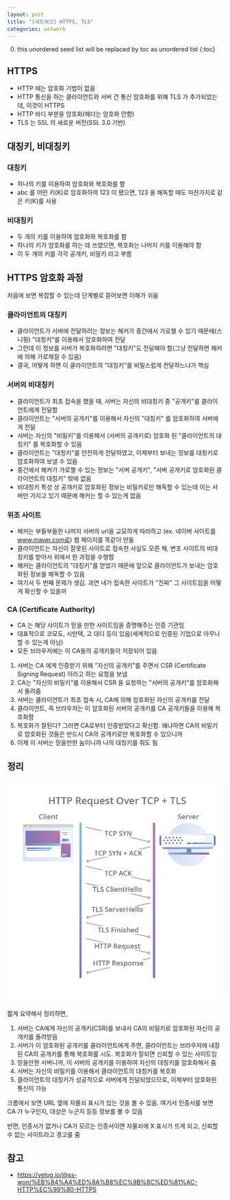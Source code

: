```yaml
---
layout: post
title: "[네트워크] HTTPS, TLS"
categories: network
---
```


0. this unordered seed list will be replaced by toc as unordered list
{:toc}

## HTTPS

- HTTP 에는 암호화 기법이 없음
- HTTP 통신을 하는 클라이언트와 서버 간 통신 암호화를 위해 TLS 가 추가되었는데, 이것이 HTTPS
- HTTP 바디 부분을 암호화(헤더는 암호화 안함)
- TLS 는 SSL 의 새로운 버전(SSL 3.0 기반)

## 대칭키, 비대칭키

### 대칭키

- 하나의 키를 이용하여 암호화와 복호화를 함
- abc 를 어떤 키(K)로 암호화하여 123 이 됐으면, 123 을 해독할 때도 마찬가지로 같은 키(K)를 사용

### 비대칭키

- 두 개의 키를 이용하여 암호화와 복호화를 함
- 하나의 키가 암호화를 하는 데 쓰였으면, 복호화는 나머지 키를 이용해야 함
- 이 두 개의 키를 각각 공개키, 비밀키 라고 부름

## HTTPS 암호화 과정

처음에 보면 복잡할 수 있는데 단계별로 뜯어보면 이해가 쉬움

### 클라이언트의 대칭키

- 클라이언트가 서버에 전달하려는 정보는 해커가 중간에서 가로챌 수 있기 때문에(스니핑) "대칭키"를 이용해서 암호화하여 전달
- 그런데 이 정보를 서버가 복호화하려면 "대칭키"도 전달해야 함(그냥 전달하면 해커에 의해 가로채질 수 있음)
- 결국, 어떻게 하면 이 클라이언트의 "대칭키"를 비밀스럽게 전달하느냐가 핵심

### 서버의 비대칭키

- 클라이언트가 최초 접속을 했을 때, 서버는 자신의 비대칭키 중 "공개키"를 클라이언트에게 전달함
- 클라이언트는 "서버의 공개키"를 이용해서 자신의 "대칭키" 를 암호화하여 서버에게 전달
- 서버는 자신의 "비밀키"를 이용해서 (서버의 공개키로) 암호화 된 "클라이언트의 대칭키" 를 복호화할 수 있음
- 클라이언트는 "대칭키"를 안전하게 전달하였고, 이제부터 보내는 정보를 대칭키로 암호화하여 보낼 수 있음
- 중간에서 해커가 가로챌 수 있는 정보는 "서버 공개키", "서버 공개키로 암호화된 클라이언트의 대칭키" 밖에 없음
- 비대칭키 특성 상 공개키로 암호화된 정보는 비밀키로만 해독할 수 있는데 이는 서버만 가지고 있기 때문에 해커는 할 수 있는게 없음

### 위조 사이트

- 해커는 부들부들한 나머지 서버의 url을 교묘하게 따라하고 (ex. 네이버 사이트를 www.maver.com로) 웹 페이지를 똑같이 만듦
- 클라이언트는 자신이 잘못된 사이트로 접속한 사실도 모른 채, 변조 사이트의 비대칭키를 받아서 위에서 한 과정을 수행함
- 해커는 클라이언트의 "대칭키"를 얻었기 때문에 앞으로 클라이언트가 보내는 암호화된 정보를 해독할 수 있음
- 여기서 두 번째 문제가 생김. 과연 내가 접속한 사이트가 "진짜" 그 사이트임을 어떻게 확신할 수 있을까

### CA (Certificate Authority)

- CA 는 해당 사이트가 믿을 만한 사이트임을 증명해주는 인증 기관임
- 대표적으로 코모도, 시만텍, 고 대디 등이 있음(세계적으로 인증된 기업으로 아무나 할 수 있는게 아님)
- 모든 브라우저에는 이 CA들의 공개키들이 저장되어 있음

1. 서버는 CA 에게 인증받기 위해 "자신의 공개키"를 주면서 CSR (Certificate Signing Request) 이라고 하는 요청을 보냄
2. CA는 "자신의 비밀키"를 이용해서 CSR 을 요청하는 "서버의 공개키"를 암호화해서 돌려줌
3. 서버는 클라이언트가 최초 접속 시, CA에 의해 암호화된 자신의 공개키를 전달
4. 클라이언트, 즉 브라우저는 이 암호화된 서버의 공개키를 CA 공개키들을 이용해 복호화함
5. 복호화가 잘된다? 그러면 CA로부터 인증받았다고 확신함. 왜냐하면 CA의 비밀키로 암호화된 것들은 반드시 CA의 공개키로만 복호화할 수 있으니까
6. 이제 이 서버는 믿을만한 놈이니까 나의 대칭키를 줘도 됨

## 정리

![TLS](/assets/img/tls.png)

짧게 요약해서 정리하면,

1. 서버는 CA에게 자신의 공개키(CSR)를 보내서 CA의 비밀키로 암호화된 자신의 공개키를 돌려받음
2. 서버가 이 암호화된 공개키를 클라이언트에게 주면, 클라이언트는 브라우저에 내장된 CA의 공개키를 통해 복호화를 시도. 복호화가 잘되면 신뢰할 수 있는 사이트임
3. 믿을만한 서버니까, 이 서버의 공개키를 이용하여 자신의 대칭키를 암호화해서 줌
4. 서버는 자신의 비밀키를 이용해서 클라이언트의 대칭키를 복호화
5. 클라이언트의 대칭키가 성공적으로 서버에게 전달되었으므로, 이제부터 암호화된 통신이 가능

크롬에서 보면 URL 옆에 자물쇠 표시가 있는 것을 볼 수 있음. 여기서 인증서를 보면 CA 가 누구인지, 대상은 누군지 등등 정보를 볼 수 있음

반면, 인증서가 없거나 CA가 모르는 인증서이면 자물쇠에 X 표시가 뜨게 되고, 신뢰할 수 없는 사이트라고 경고를 줌

## 참고

- <https://velog.io/@ss-won/%EB%84%A4%ED%8A%B8%EC%9B%8C%ED%81%AC-HTTP%EC%99%80-HTTPS>